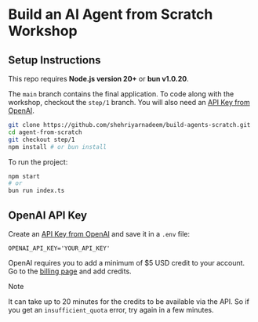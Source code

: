 
# Build an AI Agent from Scratch Workshop


## Setup Instructions

This repo requires **Node.js version 20+** or **bun v1.0.20**.

The `main` branch contains the final application. To code along with the workshop, checkout the `step/1` branch. You will also need an [API Key from OpenAI](https://platform.openai.com/settings/organization/api-keys).

```bash
git clone https://github.com/shehriyarnadeem/build-agents-scratch.git
cd agent-from-scratch
git checkout step/1
npm install # or bun install
```

To run the project:

```bash
npm start
# or
bun run index.ts
```

## OpenAI API Key

Create an [API Key from OpenAI](https://platform.openai.com/settings/organization/api-keys) and save it in a `.env` file:

```
OPENAI_API_KEY='YOUR_API_KEY'
```

OpenAI requires you to add a minimum of $5 USD credit to your account. Go to the [billing page](https://platform.openai.com/settings/organization/billing/overview) and add credits.



> [!NOTE]  
> It can take up to 20 minutes for the credits to be available via the API. So if you get an `insufficient_quota` error, try again in a few minutes.
